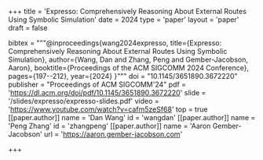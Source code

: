 +++
title = 'Expresso: Comprehensively Reasoning About External Routes Using Symbolic Simulation'
date = 2024
type = 'paper'
layout = 'paper'
draft = false

bibtex = """@inproceedings{wang2024expresso,
  title={Expresso: Comprehensively Reasoning About External Routes Using Symbolic Simulation},
  author={Wang, Dan and Zhang, Peng and Gember-Jacobson, Aaron},
  booktitle={Proceedings of the ACM SIGCOMM 2024 Conference},
  pages={197--212},
  year={2024}
}"""
doi = "10.1145/3651890.3672220"
publisher = "Proceedings of ACM SIGCOMM'24"
pdf = 'https://dl.acm.org/doi/pdf/10.1145/3651890.3672220'
slide = '/slides/expresso/expresso-slides.pdf'
video = 'https://www.youtube.com/watch?v=cafm5zeSf68'
top = true
[[paper.author]]
    name = 'Dan Wang'
    id = 'wangdan'
[[paper.author]]
    name = 'Peng Zhang'
    id = 'zhangpeng'
[[paper.author]]
    name = 'Aaron Gember-Jacobson'
    url = 'https://aaron.gember-jacobson.com'

+++
